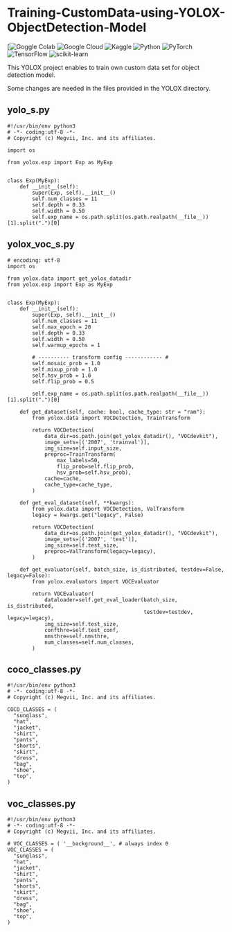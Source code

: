 # Training-CustomData-using-YOLOX-ObjectDetection-Model
[![Goggle Colab](https://img.shields.io/badge/Open%20In-Colab-%2300BFFF.svg?style=for-the-badge&logo=google-colab&logoColor=white)
![Google Cloud](https://img.shields.io/badge/GoogleCloud-%234285F4.svg?style=for-the-badge&logo=google-cloud&logoColor=white)
![Kaggle](https://img.shields.io/badge/Kaggle-035a7d?style=for-the-badge&logo=kaggle&logoColor=white)
![Python](https://img.shields.io/badge/python-3670A0?style=for-the-badge&logo=python&logoColor=ffdd54)
![PyTorch](https://img.shields.io/badge/PyTorch-%23EE4C2C.svg?style=for-the-badge&logo=PyTorch&logoColor=white)
![TensorFlow](https://img.shields.io/badge/TensorFlow-%23FF6F00.svg?style=for-the-badge&logo=TensorFlow&logoColor=white)
![scikit-learn](https://img.shields.io/badge/scikit--learn-%23F7931E.svg?style=for-the-badge&logo=scikit-learn&logoColor=white)

This YOLOX project enables to train own custom data set for object detection model.

Some changes are needed in the files provided in the YOLOX directory.

## yolo_s.py
```
#!/usr/bin/env python3
# -*- coding:utf-8 -*-
# Copyright (c) Megvii, Inc. and its affiliates.

import os

from yolox.exp import Exp as MyExp


class Exp(MyExp):
    def __init__(self):
        super(Exp, self).__init__()
        self.num_classes = 11
        self.depth = 0.33
        self.width = 0.50
        self.exp_name = os.path.split(os.path.realpath(__file__))[1].split(".")[0]

```


## yolox_voc_s.py
```
# encoding: utf-8
import os

from yolox.data import get_yolox_datadir
from yolox.exp import Exp as MyExp


class Exp(MyExp):
    def __init__(self):
        super(Exp, self).__init__()
        self.num_classes = 11
        self.max_epoch = 20
        self.depth = 0.33
        self.width = 0.50
        self.warmup_epochs = 1

        # ---------- transform config ------------ #
        self.mosaic_prob = 1.0
        self.mixup_prob = 1.0
        self.hsv_prob = 1.0
        self.flip_prob = 0.5

        self.exp_name = os.path.split(os.path.realpath(__file__))[1].split(".")[0]

    def get_dataset(self, cache: bool, cache_type: str = "ram"):
        from yolox.data import VOCDetection, TrainTransform

        return VOCDetection(
            data_dir=os.path.join(get_yolox_datadir(), "VOCdevkit"),
            image_sets=[('2007', 'trainval')],
            img_size=self.input_size,
            preproc=TrainTransform(
                max_labels=50,
                flip_prob=self.flip_prob,
                hsv_prob=self.hsv_prob),
            cache=cache,
            cache_type=cache_type,
        )

    def get_eval_dataset(self, **kwargs):
        from yolox.data import VOCDetection, ValTransform
        legacy = kwargs.get("legacy", False)

        return VOCDetection(
            data_dir=os.path.join(get_yolox_datadir(), "VOCdevkit"),
            image_sets=[('2007', 'test')],
            img_size=self.test_size,
            preproc=ValTransform(legacy=legacy),
        )

    def get_evaluator(self, batch_size, is_distributed, testdev=False, legacy=False):
        from yolox.evaluators import VOCEvaluator

        return VOCEvaluator(
            dataloader=self.get_eval_loader(batch_size, is_distributed,
                                            testdev=testdev, legacy=legacy),
            img_size=self.test_size,
            confthre=self.test_conf,
            nmsthre=self.nmsthre,
            num_classes=self.num_classes,
        )
```

## coco_classes.py
```
#!/usr/bin/env python3
# -*- coding:utf-8 -*-
# Copyright (c) Megvii, Inc. and its affiliates.

COCO_CLASSES = (
  "sunglass",
  "hat",
  "jacket",
  "shirt",
  "pants",
  "shorts",
  "skirt",
  "dress",
  "bag",
  "shoe",
  "top",
)
```


## voc_classes.py
```
#!/usr/bin/env python3
# -*- coding:utf-8 -*-
# Copyright (c) Megvii, Inc. and its affiliates.

# VOC_CLASSES = ( '__background__', # always index 0
VOC_CLASSES = (
  "sunglass",
  "hat",
  "jacket",
  "shirt",
  "pants",
  "shorts",
  "skirt",
  "dress",
  "bag",
  "shoe",
  "top",
)
```
